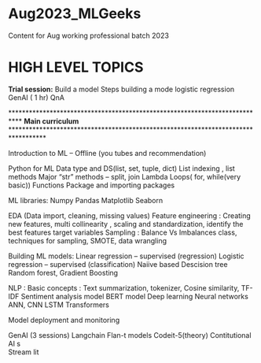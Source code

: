# Aug2023_MLGeeks
Content for Aug working professional batch 2023 

HIGH LEVEL TOPICS
======================

**Trial session:**
  Build a model 
  Steps building a mode
  logistic regression  
  GenAI ( 1 hr) 
  QnA

***************************************************************************   **Main curriculum**  **********************************************************************************

Introduction to ML – Offline (you tubes and recommendation) 

Python for ML 
  Data type and DS(list, set, tuple, dict) 
  List indexing , list methods 
  Major “str” methods – split, join
  Lambda 
  Loops( for, while(very basic))
  Functions 
  Package and importing packages 
  
ML libraries:
  Numpy 
  Pandas 
  Matplotlib 
  Seaborn 
  
EDA (Data import, cleaning, missing values)
  Feature engineering :
  Creating new features, multi collinearity , scaling and standardization, identify the best features target variables 
  Sampling : Balance Vs Imbalances class, techniques for sampling, SMOTE, data wrangling 
  
Building ML models: 
  Linear regression – supervised (regression) 
  Logistic regression – supervised (classification) 
  Naiive based 
  Descision tree 
  Random forest, 
  Gradient Boosting 
  
NLP : 
  Basic concepts : 
  Text summarization, tokenizer, 
  Cosine similarity, TF-IDF 
  Sentiment analysis model 
  BERT model 
  Deep learning 
  Neural networks 
  ANN, 
  CNN
  LSTM
  Transformers 
  
Model deployment and monitoring 

GenAI (3 sessions) 
  Langchain
  Flan-t models
  Codeit-5(theory) 
  Contitutional AI s   
  Stream lit
